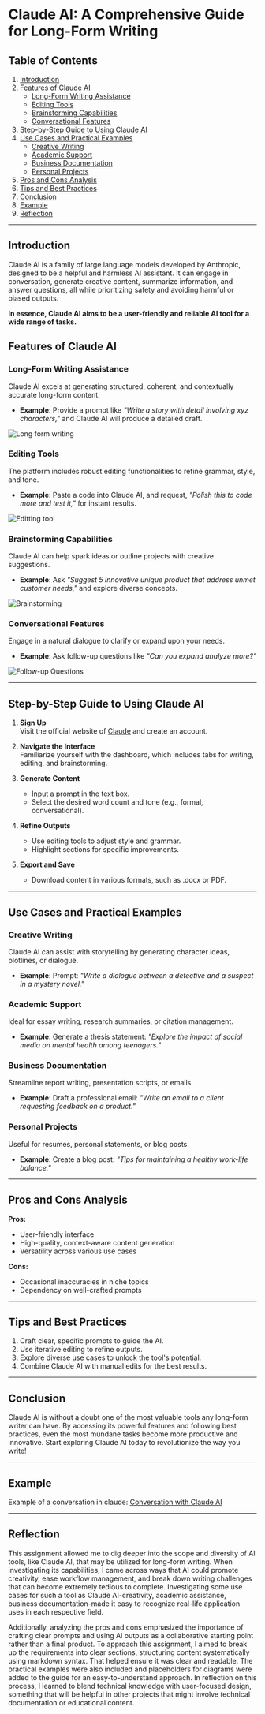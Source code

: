 # Claude AI: A Comprehensive Guide for Long-Form Writing

## Table of Contents
1. [Introduction](#introduction)  
2. [Features of Claude AI](#features-of-claude-ai)  
   - [Long-Form Writing Assistance](#long-form-writing-assistance)  
   - [Editing Tools](#editing-tools)  
   - [Brainstorming Capabilities](#brainstorming-capabilities)  
   - [Conversational Features](#conversational-features)  
3. [Step-by-Step Guide to Using Claude AI](#step-by-step-guide-to-using-claude-ai)  
4. [Use Cases and Practical Examples](#use-cases-and-practical-examples)  
   - [Creative Writing](#creative-writing)  
   - [Academic Support](#academic-support)  
   - [Business Documentation](#business-documentation)  
   - [Personal Projects](#personal-projects)  
5. [Pros and Cons Analysis](#pros-and-cons-analysis)  
6. [Tips and Best Practices](#tips-and-best-practices)  
7. [Conclusion](#conclusion)  
8. [Example](#example)
9. [Reflection](#reflection)
---

## Introduction
Claude AI is a family of large language models developed by Anthropic, designed to be a helpful and harmless AI assistant. It can engage in conversation, generate creative content, summarize information, and answer questions, all while prioritizing safety and avoiding harmful or biased outputs.

**In essence, Claude AI aims to be a user-friendly and reliable AI tool for a wide range of tasks.**

## Features of Claude AI

### Long-Form Writing Assistance  
Claude AI excels at generating structured, coherent, and contextually accurate long-form content.  
- **Example**: Provide a prompt like *"Write a story with detail involving xyz characters,"* and Claude AI will produce a detailed draft.  

![Long form writing](https://preview.redd.it/comparison-between-chatgpt-and-claude3-in-creative-writing-v0-blt96d7mqwqc1.png?width=1103&format=png&auto=webp&s=b5e1192939a46a270598d44c5273ff2ea971de13)

### Editing Tools  
The platform includes robust editing functionalities to refine grammar, style, and tone.  
- **Example**: Paste a code into Claude AI, and request, *"Polish this to code more and test it,"* for instant results.  

![Editting tool](https://www.testingcatalog.com/content/images/size/w2000/2024/08/screenshot-claude.ai-2024.08.28-20_22_40.png)

### Brainstorming Capabilities  
Claude AI can help spark ideas or outline projects with creative suggestions.  
- **Example**: Ask *"Suggest 5 innovative unique product that address unmet customer needs,"* and explore diverse concepts.  

![Brainstorming](https://005fb68a92.nxcli.io/wp-content/uploads/2024/09/1_QWODRXUgeWNrLs1s7QOBg.png)

### Conversational Features  
Engage in a natural dialogue to clarify or expand upon your needs.  
- **Example**: Ask follow-up questions like *"Can you expand analyze more?"*

![Follow-up Questions](https://preview.redd.it/claude-now-provides-follow-up-suggestions-v0-7oe01s753lxd1.png?auto=webp&s=77bdb59eecdaa557fb889637fb95b9fee4ae5452)

---
## Step-by-Step Guide to Using Claude AI

1. **Sign Up**  
   Visit the official website of [Claude](https://claude.ai/) and create an account.  

2. **Navigate the Interface**  
   Familiarize yourself with the dashboard, which includes tabs for writing, editing, and brainstorming.  

3. **Generate Content**  
   - Input a prompt in the text box.  
   - Select the desired word count and tone (e.g., formal, conversational).  

4. **Refine Outputs**  
   - Use editing tools to adjust style and grammar.  
   - Highlight sections for specific improvements.  

5. **Export and Save**  
   - Download content in various formats, such as .docx or PDF.  

---
## Use Cases and Practical Examples

### Creative Writing  
Claude AI can assist with storytelling by generating character ideas, plotlines, or dialogue.  
- **Example**: Prompt: *"Write a dialogue between a detective and a suspect in a mystery novel."*

### Academic Support  
Ideal for essay writing, research summaries, or citation management.  
- **Example**: Generate a thesis statement: *"Explore the impact of social media on mental health among teenagers."*

### Business Documentation  
Streamline report writing, presentation scripts, or emails.  
- **Example**: Draft a professional email: *"Write an email to a client requesting feedback on a product."*

### Personal Projects  
Useful for resumes, personal statements, or blog posts.  
- **Example**: Create a blog post: *"Tips for maintaining a healthy work-life balance."*

---
## Pros and Cons Analysis

**Pros:**  
- User-friendly interface  
- High-quality, context-aware content generation  
- Versatility across various use cases  

**Cons:**  
- Occasional inaccuracies in niche topics  
- Dependency on well-crafted prompts  

---

## Tips and Best Practices

1. Craft clear, specific prompts to guide the AI.  
2. Use iterative editing to refine outputs.  
3. Explore diverse use cases to unlock the tool's potential.  
4. Combine Claude AI with manual edits for the best results.  

---

## Conclusion

Claude AI is without a doubt one of the most valuable tools any long-form writer can have. By accessing its powerful features and following best practices, even the most mundane tasks become more productive and innovative. Start exploring Claude AI today to revolutionize the way you write!

---
## Example
Example of a conversation in claude: [Conversation with Claude AI](https://claude.ai/chat/3dd6ee66-054e-4f50-9da6-975493a75996)

---

## Reflection

This assignment allowed me to dig deeper into the scope and diversity of AI tools, like Claude AI, that may be utilized for long-form writing. When investigating its capabilities, I came across ways that AI could promote creativity, ease workflow management, and break down writing challenges that can become extremely tedious to complete. Investigating some use cases for such a tool as Claude AI-creativity, academic assistance, business documentation-made it easy to recognize real-life application uses in each respective field. 

Additionally, analyzing the pros and cons emphasized the importance of crafting clear prompts and using AI outputs as a collaborative starting point rather than a final product.
To approach this assignment, I aimed to break up the requirements into clear sections, structuring content systematically using markdown syntax. That helped ensure it was clear and readable. The practical examples were also included and placeholders for diagrams were added to the guide for an easy-to-understand approach. In reflection on this process, I learned to blend technical knowledge with user-focused design, something that will be helpful in other projects that might involve technical documentation or educational content.


